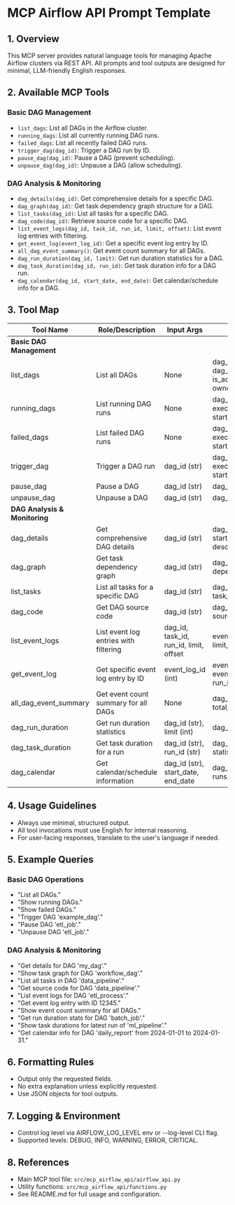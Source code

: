 # MCP Airflow API Prompt Template

## 1. Overview

This MCP server provides natural language tools for managing Apache Airflow clusters via REST API. All prompts and tool outputs are designed for minimal, LLM-friendly English responses.

## 2. Available MCP Tools

### Basic DAG Management
- `list_dags`: List all DAGs in the Airflow cluster.
- `running_dags`: List all currently running DAG runs.
- `failed_dags`: List all recently failed DAG runs.
- `trigger_dag(dag_id)`: Trigger a DAG run by ID.
- `pause_dag(dag_id)`: Pause a DAG (prevent scheduling).
- `unpause_dag(dag_id)`: Unpause a DAG (allow scheduling).

### DAG Analysis & Monitoring
- `dag_details(dag_id)`: Get comprehensive details for a specific DAG.
- `dag_graph(dag_id)`: Get task dependency graph structure for a DAG.
- `list_tasks(dag_id)`: List all tasks for a specific DAG.
- `dag_code(dag_id)`: Retrieve source code for a specific DAG.
- `list_event_logs(dag_id, task_id, run_id, limit, offset)`: List event log entries with filtering.
- `get_event_log(event_log_id)`: Get a specific event log entry by ID.
- `all_dag_event_summary()`: Get event count summary for all DAGs.
- `dag_run_duration(dag_id, limit)`: Get run duration statistics for a DAG.
- `dag_task_duration(dag_id, run_id)`: Get task duration info for a DAG run.
- `dag_calendar(dag_id, start_date, end_date)`: Get calendar/schedule info for a DAG.

## 3. Tool Map

| Tool Name           | Role/Description                          | Input Args                    | Output Fields                        |
|---------------------|-------------------------------------------|-------------------------------|--------------------------------------|
| **Basic DAG Management** |                                     |                               |                                      |
| list_dags           | List all DAGs                             | None                          | dag_id, dag_display_name, is_active, is_paused, owners, tags |
| running_dags        | List running DAG runs                     | None                          | dag_id, run_id, state, execution_date, start_date, end_date |
| failed_dags         | List failed DAG runs                      | None                          | dag_id, run_id, state, execution_date, start_date, end_date |
| trigger_dag         | Trigger a DAG run                         | dag_id (str)                  | dag_id, run_id, state, execution_date, start_date, end_date |
| pause_dag           | Pause a DAG                               | dag_id (str)                  | dag_id, is_paused                    |
| unpause_dag         | Unpause a DAG                             | dag_id (str)                  | dag_id, is_paused                    |
| **DAG Analysis & Monitoring** |                                   |                               |                                      |
| dag_details         | Get comprehensive DAG details             | dag_id (str)                  | dag_id, schedule_interval, start_date, owners, tags, description, etc. |
| dag_graph           | Get task dependency graph                 | dag_id (str)                  | dag_id, tasks, dependencies, total_tasks |
| list_tasks          | List all tasks for a specific DAG        | dag_id (str)                  | dag_id, tasks, task_configuration_details |
| dag_code            | Get DAG source code                       | dag_id (str)                  | dag_id, file_token, source_code      |
| list_event_logs     | List event log entries with filtering     | dag_id, task_id, run_id, limit, offset | event_logs, total_entries, limit, offset |
| get_event_log       | Get specific event log entry by ID        | event_log_id (int)            | event_log_id, when, event, dag_id, task_id, run_id, etc. |
| all_dag_event_summary | Get event count summary for all DAGs    | None                          | dag_summaries, total_dags, total_events |
| dag_run_duration    | Get run duration statistics               | dag_id (str), limit (int)     | dag_id, runs, statistics             |
| dag_task_duration   | Get task duration for a run               | dag_id (str), run_id (str)    | dag_id, run_id, tasks, statistics    |
| dag_calendar        | Get calendar/schedule information         | dag_id (str), start_date, end_date | dag_id, schedule_interval, runs, next_runs |

## 4. Usage Guidelines

- Always use minimal, structured output.
- All tool invocations must use English for internal reasoning.
- For user-facing responses, translate to the user's language if needed.

## 5. Example Queries

### Basic DAG Operations
- "List all DAGs."
- "Show running DAGs."
- "Show failed DAGs."
- "Trigger DAG 'example_dag'."
- "Pause DAG 'etl_job'."
- "Unpause DAG 'etl_job'."

### DAG Analysis & Monitoring
- "Get details for DAG 'my_dag'."
- "Show task graph for DAG 'workflow_dag'."
- "List all tasks in DAG 'data_pipeline'."
- "Get source code for DAG 'data_pipeline'."
- "List event logs for DAG 'etl_process'."
- "Get event log entry with ID 12345."
- "Show event count summary for all DAGs."
- "Get run duration stats for DAG 'batch_job'."
- "Show task durations for latest run of 'ml_pipeline'."
- "Get calendar info for DAG 'daily_report' from 2024-01-01 to 2024-01-31."

## 6. Formatting Rules

- Output only the requested fields.
- No extra explanation unless explicitly requested.
- Use JSON objects for tool outputs.

## 7. Logging & Environment

- Control log level via AIRFLOW_LOG_LEVEL env or --log-level CLI flag.
- Supported levels: DEBUG, INFO, WARNING, ERROR, CRITICAL.

## 8. References

- Main MCP tool file: `src/mcp_airflow_api/airflow_api.py`
- Utility functions: `src/mcp_airflow_api/functions.py`
- See README.md for full usage and configuration.
